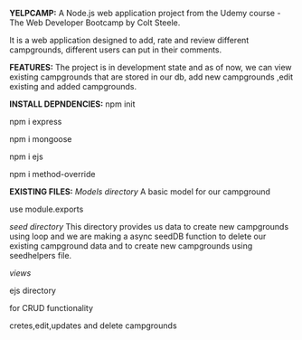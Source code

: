 **YELPCAMP:**
A Node.js web application project from the Udemy course - The Web Developer Bootcamp by Colt Steele.

It is a web application designed to add, rate and review different campgrounds, different users can put in their comments.

**FEATURES:**
The project is in development state and as of now, we can view existing campgrounds that are stored in our db, add new campgrounds ,edit existing and added campgrounds.

**INSTALL DEPNDENCIES:**
npm init

npm i express 

npm i mongoose

npm i ejs

npm i method-override

**EXISTING FILES:**
_Models directory_
A basic model for our campground 

use module.exports

_seed directory_
This directory provides us data to create new campgrounds using loop and we are making a async seedDB function to delete our existing campground data and to create new campgrounds using 
seedhelpers file. 

_views_

ejs directory 

for CRUD functionality

cretes,edit,updates and delete campgrounds


